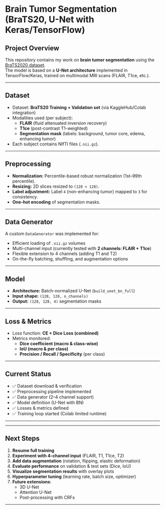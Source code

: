 

#  Brain Tumor Segmentation (BraTS20, U-Net with Keras/TensorFlow)

##  Project Overview
This repository contains my work on **brain tumor segmentation** using the [BraTS2020 dataset](https://www.med.upenn.edu/cbica/brats2020/).  
The model is based on a **U-Net architecture** implemented in TensorFlow/Keras, trained on multimodal MRI scans (FLAIR, T1ce, etc.).  



---

##  Dataset
- Dataset: **BraTS20 Training + Validation set** (via KaggleHub/Colab integration)  
- Modalities used (per subject):
  - **FLAIR** (fluid attenuated inversion recovery)  
  - **T1ce** (post-contrast T1-weighted)  
  - **Segmentation mask** (labels: background, tumor core, edema, enhancing tumor)  
- Each subject contains NIfTI files (`.nii.gz`).

---

##  Preprocessing
- **Normalization:** Percentile-based robust normalization (1st–99th percentile).  
- **Resizing:** 2D slices resized to `(128 × 128)`.  
- **Label adjustment:** Label `4` (non-enhancing tumor) mapped to `3` for consistency.  
- **One-hot encoding** of segmentation masks.  

---

##  Data Generator
A custom `DataGenerator` was implemented for:
- Efficient loading of `.nii.gz` volumes  
- Multi-channel input (currently tested with **2 channels: FLAIR + T1ce**)  
- Flexible extension to 4 channels (adding T1 and T2)  
- On-the-fly batching, shuffling, and augmentation options  

---

##  Model
- **Architecture:** Batch-normalized U-Net (`build_unet_bn_full`)  
- **Input shape:** `(128, 128, n_channels)`  
- **Output:** `(128, 128, 4)` segmentation masks  

---

##  Loss & Metrics
- Loss function: **CE + Dice Loss (combined)**  
- Metrics monitored:
  - **Dice coefficient (macro & class-wise)**
  - **IoU (macro & per class)**
  - **Precision / Recall / Specificity** (per class)  

---

## Current Status
- ✅ Dataset download & verification  
- ✅ Preprocessing pipeline implemented  
- ✅ Data generator (2–4 channel support)  
- ✅ Model definition (U-Net with BN)  
- ✅ Losses & metrics defined  
- ✅ Training loop started (Colab limited runtime)  



---



---

##  Next Steps
1. **Resume full training** 
2. **Experiment with 4-channel input** (FLAIR, T1, T1ce, T2)  
3. **Add data augmentation** (rotation, flipping, elastic deformation)  
4. **Evaluate performance** on validation & test sets (Dice, IoU)  
5. **Visualize segmentation results** with overlay plots  
6. **Hyperparameter tuning** (learning rate, batch size, optimizer)  
7. **Future extensions**:
   - 3D U-Net  
   - Attention U-Net  
   - Post-processing with CRFs  

---


